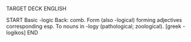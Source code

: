 TARGET DECK
ENGLISH

START
Basic
-logic
Back: comb. Form (also -logical) forming adjectives corresponding esp. To nouns in -logy (pathological; zoological). [greek -logikos]
END
